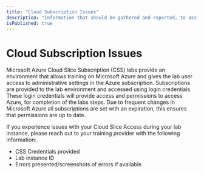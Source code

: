 ```yaml
---
title: "Cloud Subscription Issues"
description: "Information that should be gathered and reported, to assist with Cloud Slice issues."
isPublished: true
---
```


# Cloud Subscription Issues

Microsoft Azure Cloud Slice Subscription (CSS) labs provide an environment that allows training on Microsoft Azure and gives the lab user access to administrative settings in the Azure subscription. Subscriptions are provided to the lab environment and accessed using login credentials. These login credentials will provide access and permissions to access Azure, for completion of the labs steps. Due to frequent changes in Microsoft Azure all subscriptions are set with an expiration, this ensures that permissions are up to date. 

If you experience issues with your Cloud Slice Access during your lab instance, please reach out to your training provider with the following information: 

- CSS Credentials provided
- Lab instance ID
- Errors presented/screenshots of errors if available

<!--search terms-->
<div hidden>
<b>azure credentials</b>
<b>azure login</b>
<b>azure log in</b>
<b>unable to provision</b>
</div>